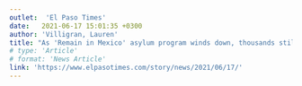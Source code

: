 ```yaml
---
outlet:  'El Paso Times'
date:   2021-06-17 15:01:35 +0300
author: 'Villigran, Lauren'
title: "As 'Remain in Mexico' asylum program winds down, thousands still caught in the lurch"
# type: 'Article'
# format: 'News Article'
link: 'https://www.elpasotimes.com/story/news/2021/06/17/'
---
```


